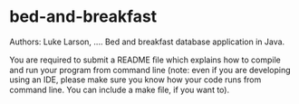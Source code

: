 bed-and-breakfast
=================

Authors: Luke Larson, ....
Bed and breakfast database application in Java.

You are required to submit a README ﬁle which explains how to compile and run your program from command line (note: even
if you are developing using an IDE, please make sure you know how your
code runs from command line. You can include a make ﬁle, if you want to).

